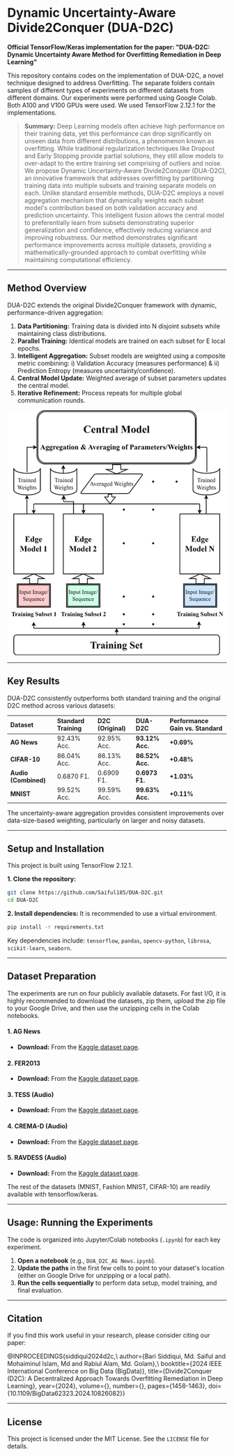 # Dynamic Uncertainty-Aware Divide2Conquer (DUA-D2C)
**Official TensorFlow/Keras implementation for the paper: "DUA-D2C: Dynamic Uncertainty Aware Method for Overfitting Remediation in Deep Learning"**

This repository contains codes on the implementation of DUA-D2C, a novel technique designed to address Overfitting. The separate folders contain samples of different types of experiments on different datasets from different domains. Our experiments were performed using Google Colab. Both A100 and V100 GPUs were used. We used TensorFlow 2.12.1 for the implementations.

> **Summary:** Deep Learning models often achieve high performance on their training data, yet this performance can drop significantly on unseen data from different distributions, a phenomenon known as overfitting. While traditional regularization techniques like Dropout and Early Stopping provide partial solutions, they still allow models to over-adapt to the entire training set comprising of outliers and noise. We propose Dynamic Uncertainty-Aware Divide2Conquer (DUA-D2C), an innovative framework that addresses overfitting by partitioning training data into multiple subsets and training separate models on each. Unlike standard ensemble methods, DUA-D2C employs a novel aggregation mechanism that dynamically weights each subset model's contribution based on both validation accuracy and prediction uncertainty. This intelligent fusion allows the central model to preferentially learn from subsets demonstrating superior generalization and confidence, effectively reducing variance and improving robustness. Our method demonstrates significant performance improvements across multiple datasets, providing a mathematically-grounded approach to combat overfitting while maintaining computational efficiency.

---

## Method Overview

DUA-D2C extends the original Divide2Conquer framework with dynamic, performance-driven aggregation:
1.  **Data Partitioning:** Training data is divided into N disjoint subsets while maintaining class distributions.
2.  **Parallel Training:** Identical models are trained on each subset for E local epochs.
3.  **Intelligent Aggregation:** Subset models are weighted using a composite metric combining: i) Validation Accuracy (measures performance) & ii) Prediction Entropy (measures uncertainty/confidence).
4.  **Central Model Update:** Weighted average of subset parameters updates the central model.
5.  **Iterative Refinement:** Process repeats for multiple global communication rounds.

![DUA-D2C Diagram](figures/DUA-D2C_Diagram.png)

---

## Key Results

DUA-D2C consistently outperforms both standard training and the original D2C method across various datasets:

| Dataset | Standard Training | D2C (Original) | DUA-D2C | Performance Gain vs. Standard |
| :--- | :--- | :--- | :--- | :--- |
| **AG News** | 92.43% Acc. | 92.95% Acc. | **93.12% Acc.** | **+0.69%** |
| **CIFAR-10** | 86.04% Acc. | 86.13% Acc. | **86.52% Acc.** | **+0.48%** |
| **Audio (Combined)** | 0.6870 F1. | 0.6909 F1. | **0.6973 F1.** | **+1.03%** |
| **MNIST** | 99.52% Acc. | 99.59% Acc. | **99.63% Acc.** | **+0.11%** |

The uncertainty-aware aggregation provides consistent improvements over data-size-based weighting, particularly on larger and noisy datasets.

---

## Setup and Installation

This project is built using TensorFlow 2.12.1.

**1. Clone the repository:**
```bash
git clone https://github.com/Saiful185/DUA-D2C.git
cd DUA-D2C
```

**2. Install dependencies:**
It is recommended to use a virtual environment.
```bash
pip install -r requirements.txt
```
Key dependencies include: `tensorflow`, `pandas`, `opencv-python`, `librosa`, `scikit-learn`, `seaborn`.

---

## Dataset Preparation

The experiments are run on four publicly available datasets. For fast I/O, it is highly recommended to download the datasets, zip them, upload the zip file to your Google Drive, and then use the unzipping cells in the Colab notebooks.

#### 1. AG News
- **Download:** From the [Kaggle dataset page](https://www.kaggle.com/datasets/amananandrai/ag-news-classification-dataset). 
  
#### 2. FER2013
- **Download:** From the [Kaggle dataset page](https://www.kaggle.com/datasets/msambare/fer2013).

#### 3. TESS (Audio)
- **Download:** From the [Kaggle dataset page](https://www.kaggle.com/datasets/ejlok1/toronto-emotional-speech-set-tess).

#### 4. CREMA-D (Audio)
- **Download:** From the [Kaggle dataset page](https://www.kaggle.com/datasets/ejlok1/cremad).

#### 5. RAVDESS (Audio)
- **Download:** From the [Kaggle dataset page](https://www.kaggle.com/datasets/uwrfkaggler/ravdess-emotional-speech-audio).

The rest of the datasets (MNIST, Fashion MNIST, CIFAR-10) are readily available with tensorflow/keras.

---

## Usage: Running the Experiments

The code is organized into Jupyter/Colab notebooks (`.ipynb`) for each key experiment.

1.  **Open a notebook** (e.g., `DUA_D2C_AG News.ipynb`).
2.  **Update the paths** in the first few cells to point to your dataset's location (either on Google Drive for unzipping or a local path).
3.  **Run the cells sequentially** to perform data setup, model training, and final evaluation.

---

## Citation

If you find this work useful in your research, please consider citing our paper:

@INPROCEEDINGS{siddiqui2024d2c,\\
  author={Bari Siddiqui, Md. Saiful and Mohaiminul Islam, Md and Rabiul Alam, Md. Golam},\\
  booktitle={2024 IEEE International Conference on Big Data (BigData)}, 
  title={Divide2Conquer (D2C): A Decentralized Approach Towards Overfitting Remediation in Deep Learning}, 
  year={2024},
  volume={},
  number={},
  pages={1458-1463},
  doi={10.1109/BigData62323.2024.10826082}}

---

## License
This project is licensed under the MIT License. See the `LICENSE` file for details.

